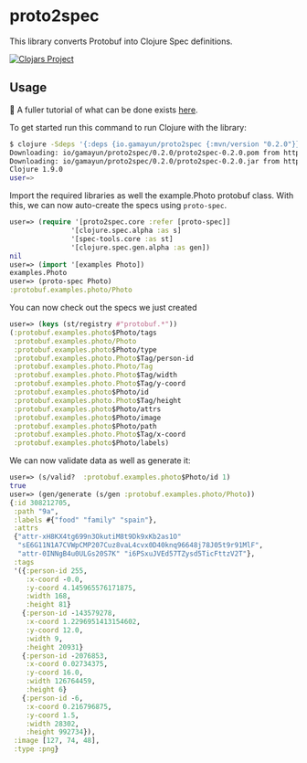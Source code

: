 # proto2spec

This library converts Protobuf into Clojure Spec definitions.

[![Clojars Project](https://img.shields.io/clojars/v/io.gamayun/proto2spec.svg)](https://clojars.org/io.gamayun/proto2spec)

## Usage

:wave: A fuller tutorial of what can be done exists [here](docs/guide.md).

To get started run this command to run Clojure with the library:
```sh
$ clojure -Sdeps '{:deps {io.gamayun/proto2spec {:mvn/version "0.2.0"}}}'
Downloading: io/gamayun/proto2spec/0.2.0/proto2spec-0.2.0.pom from https://clojars.org/repo/
Downloading: io/gamayun/proto2spec/0.2.0/proto2spec-0.2.0.jar from https://clojars.org/repo/
Clojure 1.9.0
user=>
```

Import the required libraries as well the example.Photo protobuf
class. With this, we can now auto-create the specs using `proto-spec`.

```clojure
user=> (require '[proto2spec.core :refer [proto-spec]]
               '[clojure.spec.alpha :as s]
               '[spec-tools.core :as st]
               '[clojure.spec.gen.alpha :as gen])
nil
user=> (import '[examples Photo])
examples.Photo
user=> (proto-spec Photo)
:protobuf.examples.photo/Photo
```


You can now check out the specs we just created
```clojure
user=> (keys (st/registry #"protobuf.*"))
(:protobuf.examples.photo$Photo/tags
 :protobuf.examples.photo/Photo
 :protobuf.examples.photo$Photo/type
 :protobuf.examples.photo.Photo$Tag/person-id
 :protobuf.examples.photo.Photo/Tag
 :protobuf.examples.photo.Photo$Tag/width
 :protobuf.examples.photo.Photo$Tag/y-coord
 :protobuf.examples.photo$Photo/id
 :protobuf.examples.photo.Photo$Tag/height
 :protobuf.examples.photo$Photo/attrs
 :protobuf.examples.photo$Photo/image
 :protobuf.examples.photo$Photo/path
 :protobuf.examples.photo.Photo$Tag/x-coord
 :protobuf.examples.photo$Photo/labels)
```


We can now validate data as well as generate it:
```clojure
user=> (s/valid?  :protobuf.examples.photo$Photo/id 1)
true
user=> (gen/generate (s/gen :protobuf.examples.photo/Photo))
{:id 308212705,
 :path "9a",
 :labels #{"food" "family" "spain"},
 :attrs
 {"attr-xH8KX4tg699n3OkutiM8t9Dk9xKb2as1O"
  "sE6G11N1A7CVWpCMP207Cuz8vaL4cvx0D40knq96648j78J05t9r91MlF",
  "attr-0INNgB4u0ULGs20S7K" "i6PSxuJVEd57TZysd5TicFttzV2T"},
 :tags
 '({:person-id 255,
    :x-coord -0.0,
    :y-coord 4.145965576171875,
    :width 168,
    :height 81}
   {:person-id -143579278,
    :x-coord 1.2296951413154602,
    :y-coord 12.0,
    :width 9,
    :height 20931}
   {:person-id -2076853,
    :x-coord 0.02734375,
    :y-coord 16.0,
    :width 126764459,
    :height 6}
   {:person-id -6,
    :x-coord 0.216796875,
    :y-coord 1.5,
    :width 28302,
    :height 992734}),
 :image [127, 74, 48],
 :type :png}
```
